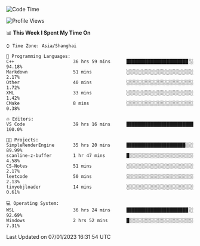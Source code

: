 <!--START_SECTION:waka-->
![Code Time](http://img.shields.io/badge/Code%20Time-554%20hrs%2019%20mins-blue)

![Profile Views](http://img.shields.io/badge/Profile%20Views-1-blue)

📊 **This Week I Spent My Time On** 

```text
⌚︎ Time Zone: Asia/Shanghai

💬 Programming Languages: 
C++                      36 hrs 59 mins      ███████████████████████░░   94.18% 
Markdown                 51 mins             ░░░░░░░░░░░░░░░░░░░░░░░░░   2.17% 
Other                    40 mins             ░░░░░░░░░░░░░░░░░░░░░░░░░   1.72% 
XML                      33 mins             ░░░░░░░░░░░░░░░░░░░░░░░░░   1.42% 
CMake                    8 mins              ░░░░░░░░░░░░░░░░░░░░░░░░░   0.38%

🔥 Editors: 
VS Code                  39 hrs 16 mins      █████████████████████████   100.0%

🐱‍💻 Projects: 
SimpleRenderEngine       35 hrs 20 mins      ██████████████████████░░░   89.99% 
scanline-z-buffer        1 hr 47 mins        █░░░░░░░░░░░░░░░░░░░░░░░░   4.58% 
CS-Notes                 51 mins             ░░░░░░░░░░░░░░░░░░░░░░░░░   2.17% 
leetcode                 50 mins             ░░░░░░░░░░░░░░░░░░░░░░░░░   2.13% 
tinyobjloader            14 mins             ░░░░░░░░░░░░░░░░░░░░░░░░░   0.61%

💻 Operating System: 
WSL                      36 hrs 24 mins      ███████████████████████░░   92.69% 
Windows                  2 hrs 52 mins       █░░░░░░░░░░░░░░░░░░░░░░░░   7.31%

```


 Last Updated on 07/01/2023 16:31:54 UTC
<!--END_SECTION:waka-->